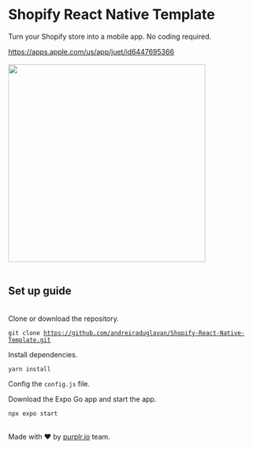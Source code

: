 # Shopify React Native Template

Turn your Shopify store into a mobile app. No coding required. 

https://apps.apple.com/us/app/juet/id6447695366
<br />
<br />
<img src='./assets/mobile-app-for-shopify.png' width='400' />
<br />
<br />

## Set up guide

<br />
Clone or download the repository.

<code>git clone https://github.com/andreiraduglavan/Shopify-React-Native-Template.git</code>

Install dependencies.

<code>yarn install</code>

Config the <code>config.js</code> file.

Download the Expo Go app and start the app.

<code>npx expo start</code>

<br />
Made with ❤️ by <a href="https://purplr.io">purplr.io</a> team.

